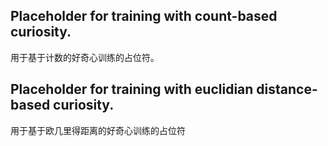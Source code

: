 ## Placeholder for training with count-based curiosity.

用于基于计数的好奇心训练的占位符。

## Placeholder for training with euclidian distance-based curiosity.

用于基于欧几里得距离的好奇心训练的占位符


